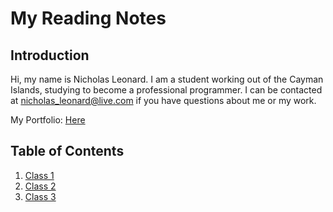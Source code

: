 # My Reading Notes

## Introduction

Hi, my name is Nicholas Leonard. I am a student working out of the Cayman Islands, studying to become a professional programmer.
I can be contacted at <nicholas_leonard@live.com> if you have questions about me or my work.

My Portfolio: [Here](https://github.com/NicholasSLeonard)

## Table of Contents

 1. [Class 1]()
 2. [Class 2](https://nicholassleonard.github.io/reading-notes/blob/main/Reading%20Notes/Class2-Reading-Assignment.md)
 3. [Class 3](https://nicholassleonard.github.io/reading-notes/Reading%20Notes/Class3)